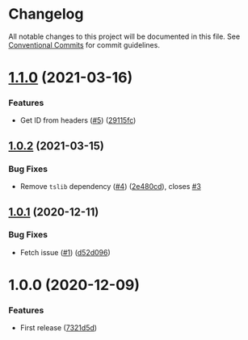 # Changelog

All notable changes to this project will be documented in this file. See
[Conventional Commits](https://conventionalcommits.org) for commit guidelines.

# [1.1.0](https://github.com/bjerkio/fiken-js/compare/v1.0.2...v1.1.0) (2021-03-16)


### Features

* Get ID from headers ([#5](https://github.com/bjerkio/fiken-js/issues/5)) ([29115fc](https://github.com/bjerkio/fiken-js/commit/29115fc9b46792ada73ae308341e987a193f2ca2))

## [1.0.2](https://github.com/bjerkio/fiken-js/compare/v1.0.1...v1.0.2) (2021-03-15)


### Bug Fixes

* Remove `tslib` dependency ([#4](https://github.com/bjerkio/fiken-js/issues/4)) ([2e480cd](https://github.com/bjerkio/fiken-js/commit/2e480cdaac2554eaceeb4cb322b8ea393cc21a69)), closes [#3](https://github.com/bjerkio/fiken-js/issues/3)

## [1.0.1](https://github.com/bjerkio/fiken-js/compare/v1.0.0...v1.0.1) (2020-12-11)


### Bug Fixes

* Fetch issue ([#1](https://github.com/bjerkio/fiken-js/issues/1)) ([d52d096](https://github.com/bjerkio/fiken-js/commit/d52d096f5597ed5c7f30b0a60e5b4872def2a8f5))

# 1.0.0 (2020-12-09)


### Features

* First release ([7321d5d](https://github.com/bjerkio/fiken-js/commit/7321d5d9c31c6c191bd950768910aa2ddd68c763))
